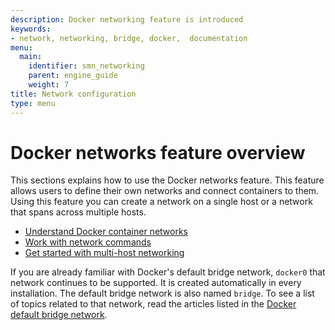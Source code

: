 ```yaml
---
description: Docker networking feature is introduced
keywords:
- network, networking, bridge, docker,  documentation
menu:
  main:
    identifier: smn_networking
    parent: engine_guide
    weight: 7
title: Network configuration
type: menu
---
```


# Docker networks feature overview

This sections explains how to use the Docker networks feature. This feature allows users to define their own networks and connect containers to them. Using this feature you can create a network on a single host or a network that spans across multiple hosts.

- [Understand Docker container networks](index.md)
- [Work with network commands](work-with-networks.md)
- [Get started with multi-host networking](get-started-overlay.md)

If you are already familiar with Docker's default bridge network, `docker0` that network continues to be supported. It is created automatically in every installation. The default bridge network is also named `bridge`. To see a list of topics related to that network, read the articles listed in the [Docker default bridge network](default_network/index.md).

